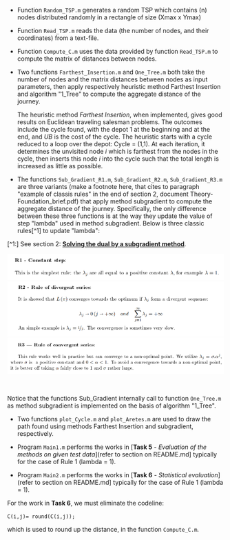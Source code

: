 - Function `Random_TSP.m` generates a random TSP which contains (n) nodes distributed randomly in a rectangle of size (Xmax x Ymax)

- Function `Read_TSP.m` reads the data (the number of nodes, and their coordinates) from a text-file.

- Function `Compute_C.m` uses the data provided by function `Read_TSP.m` to compute the matrix of distances between nodes.

- Two functions `Farthest_Insertion.m` and `One_Tree.m` both take the number of nodes and the matrix distances between nodes as input parameters, then apply respectively heuristic method Farthest Insertion and algorithm "1_Tree" to compute the aggregate distance of the journey.

     The heuristic method _Farthest Insertion_, when implemented, gives good results on Euclidean traveling salesman problems. The outcomes include the cycle found, with the depot 1 at the beginning and at the end, and _UB_ is the cost of the cycle. The heuristic starts with a cycle reduced to a loop over the depot: Cycle = (1,1). At each iteration, it determines the unvisited node _i_ which is farthest from the nodes in the cycle, then inserts this node _i_ into the cycle such that the total length is increased as little as possible.

- The functions `Sub_Gradient_R1.m`, `Sub_Gradient_R2.m`, `Sub_Gradient_R3.m` are three variants (make a footnote here, that cites to paragraph "example of classis rules" in the end of section 2, document Theory-Foundation_brief.pdf)
that apply method subgradient to compute the aggregate distance of the journey. Specifically, the only difference between these three functions is at the way they update the value of step "lambda" used in method subgradient. Below is three classic rules[^1] to update "lambda":

[^1:] See section 2: [**Solving the dual by a subgradient method**](/Theory-Foundation_brief.pdf).
<br>

![](/Matlab-code/R1-Constant-step.PNG)
![](/Matlab-code/R2-Rule-of-divergent-series.PNG)
![](/Matlab-code/R3-Rule-of-convergent-series.PNG)

<br>

Notice that the functions Sub_Gradient internally call to function `One_Tree.m` as method subgradient is implemented on the basis of algorithm "1_Tree".

- Two functions `plot_Cycle.m` and `plot_Aretes.m` are used to draw the path found using methods Farthest Insertion and subgradient, respectively.

- Program `Main1.m` performs the works in [**Task 5** - _Evaluation of the methods on given test data_](refer to section on README.md] typically for the case of Rule 1 (lambda = 1).

- Program `Main2.m` performs the works in [**Task 6** - _Statistical evaluation_](refer to section on README.md] typically for the case of Rule 1 (lambda = 1).

For the work in **Task 6**, we must eliminate the codeline:
```
C(i,j)= round(C(i,j)); 
```
which is used to round up the distance, in the function `Compute_C.m`.